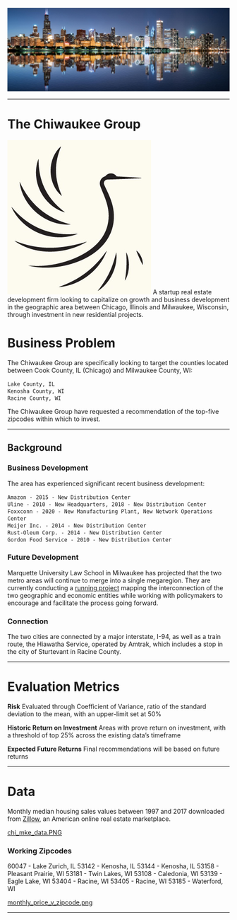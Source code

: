 ![chicago_pic.jpg](https://github.com/wswager/the_chiwaukee_group/blob/main/images/chicago_pic.jpg)
***
# The Chiwaukee Group
![crane_logo.jpg](https://github.com/wswager/the_chiwaukee_group/blob/main/images/crane_logo.jpg)
A startup real estate development firm looking to capitalize on growth and business development in the geographic area between Chicago, Illinois and Milwaukee, Wisconsin, through investment in new residential projects.

# Business Problem

The Chiwaukee Group are specifically looking to target the counties located between Cook County, IL (Chicago) and Milwaukee County, WI:

    Lake County, IL
    Kenosha County, WI
    Racine County, WI

The Chiwaukee Group have requested a recommendation of the top-five zipcodes within which to invest.
***
## Background
### Business Development

The area has experienced significant recent business development:

    Amazon - 2015 - New Distribution Center
    Uline - 2010 - New Headquarters, 2018 - New Distribution Center
    Foxxconn - 2020 - New Manufacturing Plant, New Network Operations Center
    Meijer Inc. - 2014 - New Distribution Center
    Rust-Oleum Corp. - 2014 - New Distribution Center
    Gordon Food Service - 2010 - New Distribution Center

### Future Development

Marquette University Law School in Milwaukee has projected that the two metro areas will continue to merge into a single megaregion. They are currently conducting a [running project](https://law.marquette.edu/facultyblog/2012/07/milwaukees-future-in-the-chicago-megacity/) mapping the interconnection of the two geographic and economic entities while working with policymakers to encourage and facilitate the process going forward.

### Connection

The two cities are connected by a major interstate, I-94, as well as a train route, the Hiawatha Service, operated by Amtrak, which includes a stop in the city of Sturtevant in Racine County.
***
# Evaluation Metrics

**Risk**
Evaluated through Coefficient of Variance, ratio of the standard deviation to the mean, with an upper-limit set at 50%

**Historic Return on Investment**
Areas with prove return on investment, with a threshold of top 25% across the existing data’s timeframe

**Expected Future Returns**
Final recommendations will be based on future returns
***
# Data
Monthly median housing sales values between 1997 and 2017 downloaded from [Zillow](https://www.zillow.com/research/data/), an American online real estate marketplace.

[chi_mke_data.PNG](https://github.com/wswager/the_chiwaukee_group/blob/main/images/chi_mke_data.PNG)

### Working Zipcodes

60047 - Lake Zurich, IL
53142 - Kenosha, IL
53144 - Kenosha, IL
53158 - Pleasant Prairie, WI
53181 - Twin Lakes, WI
53108 - Caledonia, WI
53139 - Eagle Lake, WI
53404 - Racine, WI
53405 - Racine, WI
53185 - Waterford, WI

[monthly_price_v_zipcode.png](https://github.com/wswager/the_chiwaukee_group/blob/main/images/monthly_price_v_zipcode.png)
***
